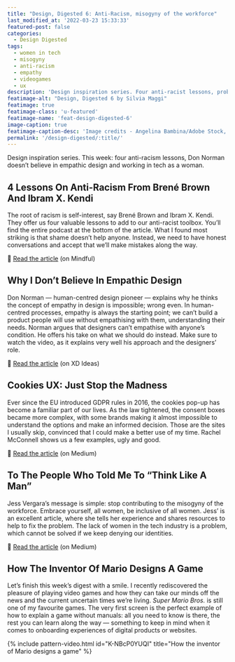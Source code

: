 ```yaml
---
title: "Design, Digested 6: Anti-Racism, misogyny of the workforce"
last_modified_at: '2022-03-23 15:33:33'
featured-post: false
categories:
  - Design Digested
tags:
  - women in tech
  - misogyny
  - anti-racism
  - empathy
  - videogames
  - ux
description: 'Design inspiration series. Four anti-racist lessons, problems with empathic design and the misogyny of the workforce.'
featimage-alt: "Design, Digested 6 by Silvia Maggi"
featimage: true
featimage-class: 'u-featured'
featimage-name: 'feat-design-digested-6'
image-caption: true
featimage-caption-desc: 'Image credits - Angelina Bambina/Adobe Stock, XD Ideas, Vox'
permalink: '/design-digested/:title/'
---
```

<p class="lead">Design inspiration series. This week: four anti-racism lessons, Don Norman doesn’t believe in empathic design and working in tech as a woman.</p>

<!--more-->

## 4 Lessons On Anti-Racism From Brené Brown And Ibram X. Kendi

The root of racism is self-interest, say Brené Brown and Ibram X. Kendi. They offer us four valuable lessons to add to our anti-racist toolbox. You’ll find the entire podcast at the bottom of the article. What I found most striking is that shame doesn’t help anyone. Instead, we need to have honest conversations and accept that we’ll make mistakes along the way.

<p class="detached">🔗 <a href="https://www.mindful.org/4-lessons-on-anti-racism-from-brene-brown-and-ibram-x-kendi/">Read the article</a> (on Mindful)</p>

## Why I Don’t Believe In Empathic Design

Don Norman — human-centred design pioneer — explains why he thinks the concept of empathy in design is impossible; wrong even. In human-centred processes, empathy is always the starting point; we can’t build a product people will use without empathising with them, understanding their needs. Norman argues that designers can’t empathise with anyone’s condition. He offers his take on what we should do instead. Make sure to watch the video, as it explains very well his approach and the designers’ role.

<p class="detached">🔗 <a href="https://xd.adobe.com/ideas/perspectives/leadership-insights/why-i-dont-believe-in-empathic-design-don-norman/">Read the article</a> (on XD Ideas)</p>

## Cookies UX: Just Stop the Madness

Ever since the EU introduced GDPR rules in 2016, the cookies pop-up has become a familiar part of our lives. As the law tightened, the consent boxes became more complex, with some brands making it almost impossible to understand the options and make an informed decision. Those are the sites I usually skip, convinced that I could make a better use of my time. Rachel McConnell shows us a few examples, ugly and good.

<p class="detached">🔗 <a href="https://uxdesign.cc/cookies-just-stop-the-madness-9da12fcfca94">Read the article</a> (on Medium)</p>

## To The People Who Told Me To “Think Like A Man”

Jess Vergara’s message is simple: stop contributing to the misogyny of the workforce. Embrace yourself, all women, be inclusive of all women. Jess’ is an excellent article, where she tells her experience and shares resources to help to fix the problem. The lack of women in the tech industry is a problem, which cannot be solved if we keep denying our identities.

<p class="detached">🔗 <a href="https://uxdesign.cc/to-the-people-who-told-me-to-think-like-a-man-a7ed0ad468b5">Read the article</a> (on Medium)</p>

## How The Inventor Of Mario Designs A Game

Let’s finish this week’s digest with a smile. I recently rediscovered the pleasure of playing video games and how they can take our minds off the news and the current uncertain times we’re living. _Super Mario Bros._ is still one of my favourite games. The very first screen is the perfect example of how to explain a game without manuals: all you need to know is there, the rest you can learn along the way — something to keep in mind when it comes to onboarding experiences of digital products or websites.

{% include pattern-video.html id="K-NBcP0YUQI" title="How the inventor of Mario designs a game" %}
